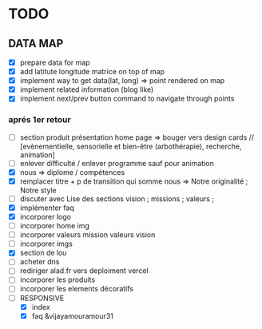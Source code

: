 # TODO

## DATA MAP

-   [x] prepare data for map
-   [x] add latitute longitude matrice on top of map
-   [x] implement way to get data(lat, long) => point rendered on map
-   [x] implement related information (blog like)
-   [x] implement next/prev button command to navigate through points

### aprés 1er retour

-   [ ] section produit présentation home page => bouger vers design cards // [evènementielle, sensorielle et bien-être (arbothérapie), recherche, animation]
-   [ ] enlever difficulté / enlever programme sauf pour animation
-   [x] nous => diplome / compétences
-   [x] remplacer titre + p de transition qui somme nous => Notre originalité ; Notre style
-   [ ] discuter avec Lise des sections vision ; missions ; valeurs ;
-   [x] implémenter faq
-   [x] incorporer logo
-   [ ] incorporer home img
-   [ ] incorporer valeurs mission valeurs vision
-   [ ] incorporer imgs
-   [x] section de lou
-   [ ] acheter dns
-   [ ] rediriger alad.fr vers deploiment vercel
-   [ ] incorporer les produits
-   [ ] incorporer les elements décoratifs
-   [ ] RESPONSIVE
    -   [x] index
    -   [x] faq
            &vijayamouramour31
